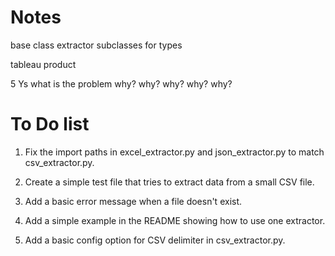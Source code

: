 # Notes

base class extractor
    subclasses for types

tableau product

5 Ys
what is the problem
why?
why?
why?
why?
why?

# To Do list

1. Fix the import paths in excel_extractor.py and json_extractor.py to match csv_extractor.py.

2. Create a simple test file that tries to extract data from a small CSV file.

3. Add a basic error message when a file doesn't exist.

4. Add a simple example in the README showing how to use one extractor.

5. Add a basic config option for CSV delimiter in csv_extractor.py.